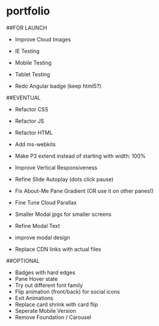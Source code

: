# portfolio

##FOR LAUNCH
* Improve Cloud Images

* IE Testing
* Mobile Testing
* Tablet Testing
* Redo Angular badge (keep html5?)

##EVENTUAL
* Refactor CSS
* Refactor JS
* Refactor HTML

* Add ms-webkits
* Make P3 extend instead of starting with width: 100%
* Improve Vertical Responsiveness
* Refine Slide Autoplay (dots click pause)
* Fix About-Me Pane Gradient (OR use it on other panes!)
* Fine Tune Cloud Parallax
* Smaller Modal jpgs for smaller screens
* Refine Modal Text
* improve modal design
* Replace CDN links with actual files

##OPTIONAL
* Badges with hard edges
* Pane Hover state
* Try out different font family
* Flip animation (front/back) for social icons
* Exit Animations
* Replace card shrink with card flip
* Seperate Mobile Version
* Remove Foundation / Carousel

